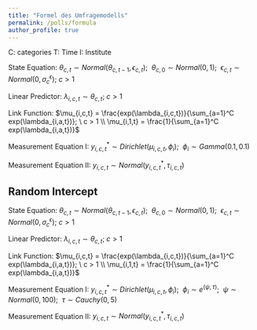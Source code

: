 ```yaml
---
title: "Formel des Umfragemodells"
permalink: /polls/formula
author_profile: true
---
```



C: categories T: Time I: Institute

State Equation: $\theta_{c,t} \sim Normal(\theta_{c,t-1}, \epsilon_{c,t}); \ \ \theta_{c,0} \sim Normal(0,1); \ \ \epsilon_{c,t} \sim Normal(0,\sigma_{c}^\epsilon); \ c > 1$

Linear Predictor: $\lambda_{i,c,t} \sim \theta_{c,t}; \ c > 1$

Link Function: $\mu_{i,c,t} = \frac{exp(\lambda_{i,c,t})}{\sum_{a=1}^C exp(\lambda_{i,a,t})}; \ c > 1 \\ \mu_{i,1,t} = \frac{1}{\sum_{a=1}^C exp(\lambda_{i,a,t})}$

Measurement Equation I: $y_{i,c,t}^* \sim Dirichlet(\mu_{i,c,t}, \phi_{i}); \ \ \phi_i \sim Gamma(0.1, 0.1)$

Measurement Equation II: $y_{i,c,t} \sim Normal(y_{i,c,t}^*, \tau_{i,c,t})$

## Random Intercept

State Equation: $\theta_{c,t} \sim Normal(\theta_{c,t-1}, \epsilon_{c,t}); \ \ \theta_{c,0} \sim Normal(0,1); \ \ \epsilon_{c,t} \sim Normal(0,\sigma_{c}^\epsilon); \ c > 1$

Linear Predictor: $\lambda_{i,c,t} \sim \theta_{c,t}; \ c > 1$

Link Function: $\mu_{i,c,t} = \frac{exp(\lambda_{i,c,t})}{\sum_{a=1}^C exp(\lambda_{i,a,t})}; \ c > 1 \\ \mu_{i,1,t} = \frac{1}{\sum_{a=1}^C exp(\lambda_{i,a,t})}$

Measurement Equation I: $y_{i,c,t}^* \sim Dirichlet(\mu_{i,c,t}, \phi_{i}); \ \ \phi_i \sim e^{(\psi, \tau)}; \ \ \psi \sim Normal(0,100); \ \  \tau \sim Cauchy(0,5)$

Measurement Equation II: $y_{i,c,t} \sim Normal(y_{i,c,t}^*, \tau_{i,c,t})$
